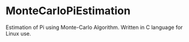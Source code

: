 # MonteCarloPiEstimation
Estimation of Pi using Monte-Carlo Algorithm. Written in C language for Linux use.
